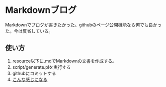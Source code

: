 # Markdownブログ

Markdownでブログが書きたかった。githubのページ公開機能なら何でも良かった。今は反省している。

## 使い方

1. resource以下に.mdでMarkdownの文書を作成する。
2. script/generate.plを実行する
3. githubにコミットする
4. [こんな感じになる](http://mix3.github.com/)
